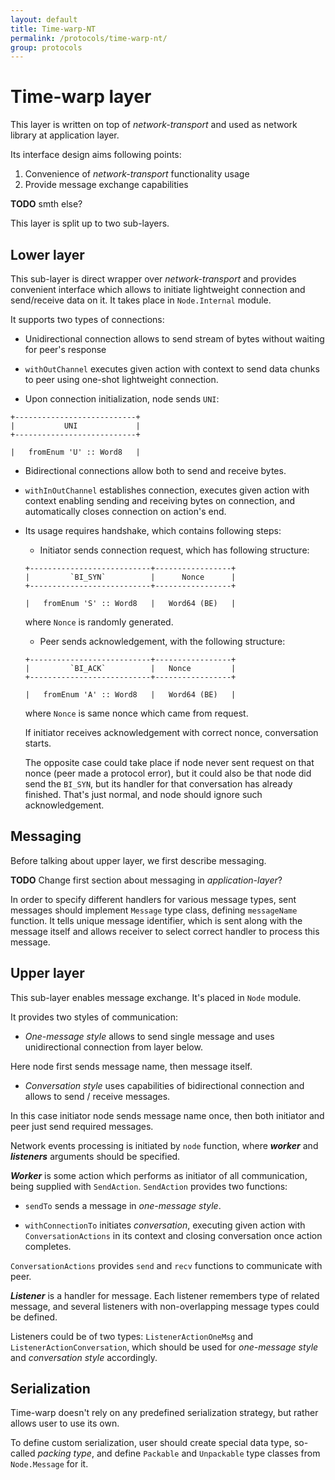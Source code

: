 ```yaml
---
layout: default
title: Time-warp-NT
permalink: /protocols/time-warp-nt/
group: protocols
---
```


# Time-warp layer

This layer is written on top of _network-transport_ and used as network library
at application layer.

Its interface design aims following points:

1. Convenience of *network-transport* functionality usage
2. Provide message exchange capabilities

**TODO** smth else?

This layer is split up to two sub-layers.

## Lower layer

This sub-layer is direct wrapper over _network-transport_ and provides
convenient interface which allows to initiate lightweight connection
and send/receive data on it. It takes place in `Node.Internal` module.

It supports two types of connections:

* Unidirectional connection allows to send stream of bytes without waiting
for peer's response

 * `withOutChannel` executes given action with context to send
 data chunks to peer using one-shot lightweight connection.

 * Upon connection initialization, node sends `UNI`:

 ~~~
 +---------------------------+
 |           UNI             |
 +---------------------------+

 |   fromEnum 'U' :: Word8   |
 ~~~


* Bidirectional connections allow both to send and receive bytes.

 * `withInOutChannel` establishes connection, executes given action
with context enabling sending and receiving bytes on connection,
and automatically closes connection on action's end.

 * Its usage requires handshake, which contains following steps:

   * Initiator sends connection request, which has following structure:

   ~~~
   +---------------------------+-----------------+
   |         `BI_SYN`          |      Nonce      |
   +---------------------------+-----------------+

   |   fromEnum 'S' :: Word8   |   Word64 (BE)   |
   ~~~

   where `Nonce` is randomly generated.

   * Peer sends acknowledgement, with the following structure:

   ~~~
   +---------------------------+-----------------+
   |         `BI_ACK`          |   Nonce         |
   +---------------------------+-----------------+

   |   fromEnum 'A' :: Word8   |   Word64 (BE)   |
   ~~~

   where `Nonce` is same nonce which came from request.

   If initiator receives acknowledgement with correct nonce, conversation starts.

   The opposite case could take place if node never sent request on that nonce (peer made a protocol error), but it could also be that node did send the `BI_SYN`, but its handler for that conversation has already finished.
   That's just normal, and node should ignore such acknowledgement.


## Messaging

Before talking about upper layer, we first describe messaging.

**TODO** Change first section about messaging in *application-layer*?

In order to specify different handlers for various message types,
sent messages should implement `Message` type class, defining `messageName` function. It tells unique message identifier, which is sent
 along with the message itself and allows receiver to select correct handler
 to process this message.


## Upper layer

This sub-layer enables message exchange. It's placed in `Node` module.

It provides two styles of communication:

* *One-message style* allows to send single message and uses unidirectional connection from layer below.

 Here node first sends message name, then message itself.

* *Conversation style* uses capabilities of bidirectional connection
and allows to send / receive messages.

 In this case initiator node sends message name once, then both initiator and
peer just send required messages.

Network events processing is initiated by `node` function, where
 ***worker*** and ***listeners*** arguments should be specified.

***Worker*** is some action which performs as initiator of all communication,
being supplied with `SendAction`. `SendAction` provides two functions:

* `sendTo` sends a message in *one-message style*.

* `withConnectionTo` initiates *conversation*, executing given action with
`ConversationActions` in its context and closing conversation once
action completes.

`ConversationActions` provides `send` and `recv` functions to communicate with peer.

***Listener*** is a handler for message. Each listener remembers type of
 related message, and several listeners with non-overlapping message types
 could be defined.

Listeners could be of two types: `ListenerActionOneMsg` and
`ListenerActionConversation`, which should be used for *one-message style*
and *conversation style* accordingly.


## Serialization

Time-warp doesn't rely on any predefined serialization strategy, but rather
allows user to use its own.

To define custom serialization, user should create special data type, so-called
*packing type*, and define `Packable` and `Unpackable` type classes from `Node.Message` for it.

